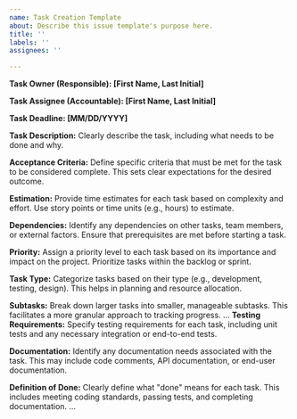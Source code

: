 ```yaml
---
name: Task Creation Template
about: Describe this issue template's purpose here.
title: ''
labels: ''
assignees: ''

---
```


**Task Owner (Responsible): [First Name, Last Initial]**

**Task Assignee (Accountable): [First Name, Last Initial]**

**Task Deadline: [MM/DD/YYYY]**

**Task Description:**
Clearly describe the task, including what needs to be done and why.


**Acceptance Criteria:**
Define specific criteria that must be met for the task to be considered complete. This sets clear expectations for the desired outcome.


**Estimation:**
Provide time estimates for each task based on complexity and effort. Use story points or time units (e.g., hours) to estimate.

**Dependencies:**
Identify any dependencies on other tasks, team members, or external factors. Ensure that prerequisites are met before starting a task.

**Priority:**
Assign a priority level to each task based on its importance and impact on the project. Prioritize tasks within the backlog or sprint.

**Task Type:**
Categorize tasks based on their type (e.g., development, testing, design). This helps in planning and resource allocation.

**Subtasks:**
Break down larger tasks into smaller, manageable subtasks. This facilitates a more granular approach to tracking progress.
…
**Testing Requirements:**
Specify testing requirements for each task, including unit tests and any necessary integration or end-to-end tests.

**Documentation:**
Identify any documentation needs associated with the task. This may include code comments, API documentation, or end-user documentation.

**Definition of Done:**
Clearly define what "done" means for each task. This includes meeting coding standards, passing tests, and completing documentation.
…
